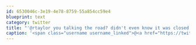 ```yaml
---
id: 6530046c-3e19-4e78-8759-55a854cc59e4
blueprint: text
category: twitter
title: "'@rtaylor you talking the road? didn't even know it was closed. Pretty sure the whole thing is open."
caption: '<span class="username username_linked">@<a href="https://twitter.com/rtaylor" title="Elon Musk">rtaylor</a></span> you talking the road? didn''t even know it was closed. Pretty sure the whole thing is open.'
---
```

